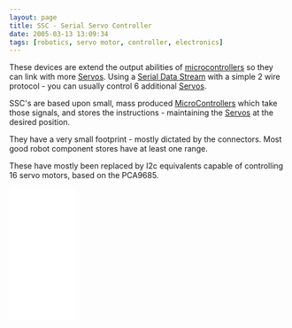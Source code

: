 ```yaml
---
layout: page
title: SSC - Serial Servo Controller
date: 2005-03-13 13:09:34
tags: [robotics, servo motor, controller, electronics]
---
```

These devices are extend the output abilities of [microcontrollers](/wiki/microcontroller.html "A programmable digital controller (or ") so they can link with more [Servos](/wiki/servo_motor.html "A motor with built in positioning control - easily interfaced with digital systems"). Using a [Serial Data Stream](/wiki/serial_data_stream.html "Serial Data Stream") with a simple 2 wire protocol - you can usually control 6 additional [Servos](/wiki/servo_motor.html "A motor with built in positioning control - easily interfaced with digital systems").

SSC's are based upon small, mass produced [MicroControllers](/wiki/microcontroller.html "A programmable digital controller (or ") which take those signals, and stores the instructions - maintaining the [Servos](/wiki/servo_motor.html "A motor with built in positioning control - easily interfaced with digital systems") at the desired position.

They have a very small footprint - mostly dictated by the connectors. Most good robot component stores have at least one range.

These have mostly been replaced by I2c equivalents capable of controlling 16 servo motors, based on the PCA9685.

<iframe style="width:120px;height:240px;" marginwidth="0" marginheight="0" scrolling="no" frameborder="0" src="//ws-eu.amazon-adsystem.com/widgets/q?ServiceVersion=20070822&OneJS=1&Operation=GetAdHtml&MarketPlace=GB&source=ss&ref=as_ss_li_til&ad_type=product_link&tracking_id=orionrobots-21&language=en_GB&marketplace=amazon&region=GB&placement=B014KTSMLA&asins=B014KTSMLA&linkId=a508bc6299afbf812369615c1754b14e&show_border=true&link_opens_in_new_window=true"></iframe>
